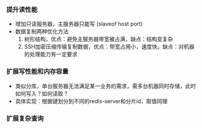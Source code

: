 
### 提升读性能
- 增加只读服务器，主服务器只能写 (slaveof host port)
- 数据复制两种优化方法
    1. 树形结构，优点：避免主服务器带宽被占满，缺点：结构变复杂
    2. SSH加密压缩传输复制数据，优点：带宽占用小，速度快。缺点：对机器的处理能力有一定要求
    
### 扩展写性能和内存容量
- 类似分库，单台服务器无法满足某一业务的需求，需多台机器同时存储，此时如何写入？如何读取？
- 具体实现：根据键划分到不同的redis-server和分片id，取值同理

### 扩展复杂查询
